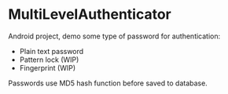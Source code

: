 # MultiLevelAuthenticator

Android project, demo some type of password for authentication:
- Plain text password
- Pattern lock (WIP)
- Fingerprint (WIP)

Passwords use MD5 hash function before saved to database.
